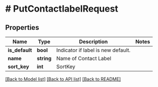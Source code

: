 # # PutContactlabelRequest

## Properties

Name | Type | Description | Notes
------------ | ------------- | ------------- | -------------
**is_default** | **bool** | Indicator if label is new default. |
**name** | **string** | Name of Contact Label |
**sort_key** | **int** | SortKey |

[[Back to Model list]](../../README.md#models) [[Back to API list]](../../README.md#endpoints) [[Back to README]](../../README.md)
